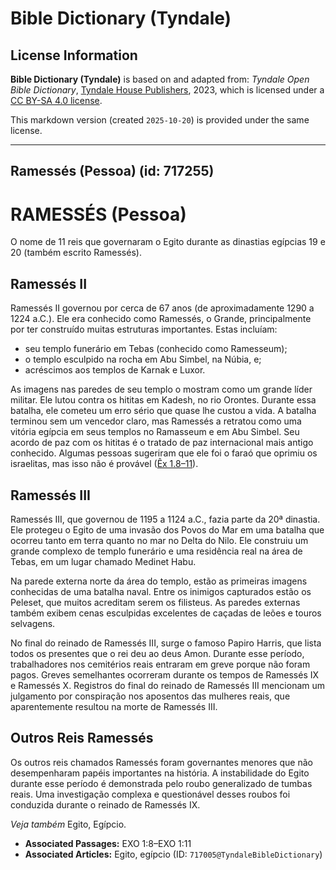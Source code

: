 # Bible Dictionary (Tyndale)

## License Information

**Bible Dictionary (Tyndale)** is based on and adapted from: _Tyndale Open Bible Dictionary_, [Tyndale House Publishers](https://tyndaleopenresources.com/), 2023, which is licensed under a [CC BY-SA 4.0 license](https://creativecommons.org/licenses/by-sa/4.0/legalcode.en).

This markdown version (created `2025-10-20`) is provided under the same license.



--------------------------------

## Ramessés (Pessoa) (id: 717255)

RAMESSÉS (Pessoa)
=================

O nome de 11 reis que governaram o Egito durante as dinastias egípcias 19 e 20 (também escrito Ramessés).

Ramessés II
-----------

Ramessés II governou por cerca de 67 anos (de aproximadamente 1290 a 1224 a.C.). Ele era conhecido como Ramessés, o Grande, principalmente por ter construído muitas estruturas importantes. Estas incluíam:

* seu templo funerário em Tebas (conhecido como Ramesseum);
* o templo esculpido na rocha em Abu Simbel, na Núbia, e;
* acréscimos aos templos de Karnak e Luxor.

As imagens nas paredes de seu templo o mostram como um grande líder militar. Ele lutou contra os hititas em Kadesh, no rio Orontes. Durante essa batalha, ele cometeu um erro sério que quase lhe custou a vida. A batalha terminou sem um vencedor claro, mas Ramessés a retratou como uma vitória egípcia em seus templos no Ramasseum e em Abu Simbel. Seu acordo de paz com os hititas é o tratado de paz internacional mais antigo conhecido. Algumas pessoas sugeriram que ele foi o faraó que oprimiu os israelitas, mas isso não é provável ([Êx 1\.8–11](https://ref.ly/Exod1:8-Exod1:11)).

Ramessés III
------------

Ramessés III, que governou de 1195 a 1124 a.C., fazia parte da 20ª dinastia. Ele protegeu o Egito de uma invasão dos Povos do Mar em uma batalha que ocorreu tanto em terra quanto no mar no Delta do Nilo. Ele construiu um grande complexo de templo funerário e uma residência real na área de Tebas, em um lugar chamado Medinet Habu.

Na parede externa norte da área do templo, estão as primeiras imagens conhecidas de uma batalha naval. Entre os inimigos capturados estão os Peleset, que muitos acreditam serem os filisteus. As paredes externas também exibem cenas esculpidas excelentes de caçadas de leões e touros selvagens.

No final do reinado de Ramessés III, surge o famoso Papiro Harris, que lista todos os presentes que o rei deu ao deus Amon. Durante esse período, trabalhadores nos cemitérios reais entraram em greve porque não foram pagos. Greves semelhantes ocorreram durante os tempos de Ramessés IX e Ramessés X. Registros do final do reinado de Ramessés III mencionam um julgamento por conspiração nos aposentos das mulheres reais, que aparentemente resultou na morte de Ramessés III.

Outros Reis Ramessés
--------------------

Os outros reis chamados Ramessés foram governantes menores que não desempenharam papéis importantes na história. A instabilidade do Egito durante esse período é demonstrada pelo roubo generalizado de tumbas reais. Uma investigação complexa e questionável desses roubos foi conduzida durante o reinado de Ramessés IX.

*Veja também* Egito, Egípcio.

* **Associated Passages:** EXO 1:8–EXO 1:11
* **Associated Articles:** Egito, egípcio (ID: `717005@TyndaleBibleDictionary`)

